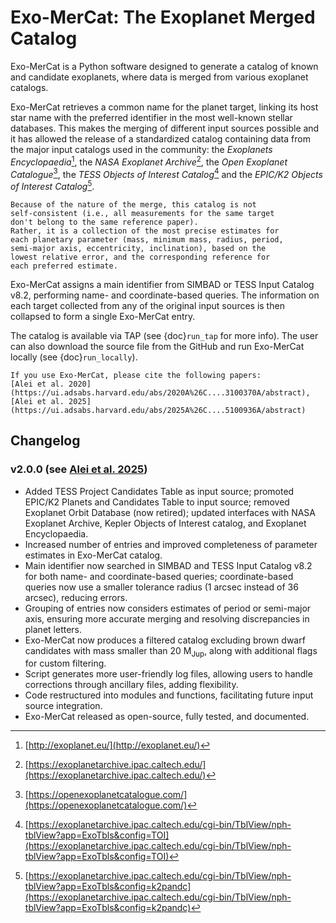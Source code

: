 

# Exo-MerCat: The Exoplanet Merged Catalog

Exo-MerCat is a Python software designed to generate a catalog of known and candidate exoplanets, where data is merged from various exoplanet catalogs. 

Exo-MerCat retrieves a common name for the planet target, linking its host star name with the preferred identifier in the most well-known stellar databases. This makes the merging of different input sources possible and it has allowed the release of a standardized catalog containing data from the major input catalogs used in the community: the *Exoplanets Encyclopaedia*[^1], the *NASA Exoplanet Archive*[^2], the *Open Exoplanet Catalogue*[^3], the *TESS Objects of Interest Catalog*[^4] and the *EPIC/K2 Objects of Interest Catalog*[^5].

```{warning}
Because of the nature of the merge, this catalog is not 
self-consistent (i.e., all measurements for the same target 
don't belong to the same reference paper). 
Rather, it is a collection of the most precise estimates for 
each planetary parameter (mass, minimum mass, radius, period, 
semi-major axis, eccentricity, inclination), based on the 
lowest relative error, and the corresponding reference for 
each preferred estimate. 
```

Exo-MerCat assigns a main identifier from SIMBAD or TESS Input Catalog v8.2, performing name- and coordinate-based queries. The information on each target collected from any of the original input sources is then collapsed to form a single Exo-MerCat entry. 

The catalog is available via TAP (see {doc}`run_tap` for more info). The user can also download the source file from the GitHub and run Exo-MerCat locally (see {doc}`run_locally`).

```{note}
If you use Exo-MerCat, please cite the following papers: 
[Alei et al. 2020](https://ui.adsabs.harvard.edu/abs/2020A%26C....3100370A/abstract), 
[Alei et al. 2025](https://ui.adsabs.harvard.edu/abs/2025A%26C....5100936A/abstract)
```

## Changelog

### v2.0.0 (see [Alei et al. 2025](https://ui.adsabs.harvard.edu/abs/2025A%26C....5100936A/abstract))
- Added TESS Project Candidates Table as input source; promoted EPIC/K2 Planets and Candidates Table to input source; removed Exoplanet Orbit Database (now retired); updated interfaces with NASA Exoplanet Archive, Kepler Objects of Interest catalog, and Exoplanet Encyclopaedia.
- Increased number of entries and improved completeness of parameter estimates in Exo-MerCat catalog.
- Main identifier now searched in SIMBAD and TESS Input Catalog v8.2 for both name- and coordinate-based queries; coordinate-based queries now use a smaller tolerance radius (1 arcsec instead of 36 arcsec), reducing errors.
- Grouping of entries now considers estimates of period or semi-major axis, ensuring more accurate merging and resolving discrepancies in planet letters.
- Exo-MerCat now produces a filtered catalog excluding brown dwarf candidates with mass smaller than 20 M<sub>Jup</sub>, along with additional flags for custom filtering.
- Script generates more user-friendly log files, allowing users to handle corrections through ancillary files, adding flexibility.
- Code restructured into modules and functions, facilitating future input source integration.
- Exo-MerCat released as open-source, fully tested, and documented.

[^1]:[http://exoplanet.eu/](http://exoplanet.eu/)
[^2]:[https://exoplanetarchive.ipac.caltech.edu/](https://exoplanetarchive.ipac.caltech.edu/)
[^3]:[https://openexoplanetcatalogue.com/](https://openexoplanetcatalogue.com/)
[^4]:[https://exoplanetarchive.ipac.caltech.edu/cgi-bin/TblView/nph-tblView?app=ExoTbls&config=TOI](https://exoplanetarchive.ipac.caltech.edu/cgi-bin/TblView/nph-tblView?app=ExoTbls&config=TOI) 
[^5]:[https://exoplanetarchive.ipac.caltech.edu/cgi-bin/TblView/nph-tblView?app=ExoTbls&config=k2pandc](https://exoplanetarchive.ipac.caltech.edu/cgi-bin/TblView/nph-tblView?app=ExoTbls&config=k2pandc)

